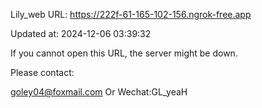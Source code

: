 Lily_web URL: https://222f-61-165-102-156.ngrok-free.app

Updated at: 2024-12-06 03:39:32

If you cannot open this URL, the server might be down.

Please contact: 

goley04@foxmail.com Or Wechat:GL_yeaH